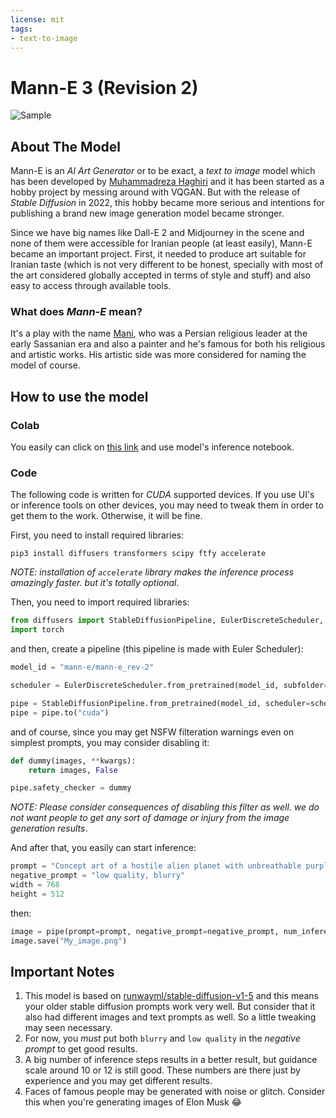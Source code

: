 ```yaml
---
license: mit
tags:
- text-to-image
---
```

# Mann-E 3 (Revision 2)

![Sample](https://huggingface.co/mann-e/mann-e_rev-2/resolve/main/00014-3349758243-Oil%20painting%20.png)

## About The Model

Mann-E is an _AI Art Generator_ or to be exact, a _text to image_ model which has been developed by [Muhammadreza Haghiri](https://haghiri75.com/en) and it has been started as a hobby project by messing around with VQGAN. But with the release of _Stable Diffusion_ in 2022, this hobby became more serious and intentions for publishing a brand new image generation model became stronger.

Since we have big names like Dall-E 2 and Midjourney in the scene and none of them were accessible for Iranian people (at least easily), Mann-E became an important project. First, it needed to produce art suitable for Iranian taste (which is not very different to be honest, specially with most of the art considered globally accepted in terms of style and stuff) and also easy to access through available tools. 

### What does _Mann-E_ mean?

It's a play with the name [Mani](https://en.wikipedia.org/wiki/Mani_(prophet)), who was a Persian religious leader at the early Sassanian era and also a painter and he's famous for both his religious and artistic works. His artistic side was more considered for naming the model of course.

## How to use the model

### Colab

You easily can click on [this link](https://colab.research.google.com/github/prp-e/mann-e/blob/main/Mann_E.ipynb) and use model's inference notebook. 

### Code

The following code is written for _CUDA_ supported devices. If you use UI's or inference tools on other devices, you may need to tweak them in order to get them to the work. Otherwise, it will be fine.

First, you need to install required libraries:

```
pip3 install diffusers transformers scipy ftfy accelerate
```

_NOTE: installation of `accelerate` library makes the inference process amazingly faster. but it's totally optional_. 

Then, you need to import required libraries:

```python
from diffusers import StableDiffusionPipeline, EulerDiscreteScheduler, DiffusionPipeline, DPMSolverMultistepScheduler
import torch
```

and then, create a pipeline (this pipeline is made with Euler Scheduler):

```python
model_id = "mann-e/mann-e_rev-2"

scheduler = EulerDiscreteScheduler.from_pretrained(model_id, subfolder="scheduler")

pipe = StableDiffusionPipeline.from_pretrained(model_id, scheduler=scheduler, torch_dtype=torch.float16)
pipe = pipe.to("cuda")
```

and of course, since you may get NSFW filteration warnings even on simplest prompts, you may consider disabling it:

```python
def dummy(images, **kwargs): 
    return images, False 

pipe.safety_checker = dummy
```

_NOTE: Please consider consequences of disabling this filter as well. we do not want people to get any sort of damage or injury from the image generation results_. 

And after that, you easily can start inference:

```python
prompt = "Concept art of a hostile alien planet with unbreathable purple air and toxic clouds, sinister atmosphere, deep shadows, sharp details" 
negative_prompt = "low quality, blurry" 
width = 768 
height = 512 
```

then: 

```python
image = pipe(prompt=prompt, negative_prompt=negative_prompt, num_inference_steps=100, width=width, height=height, guidance_scale=10).images[0]
image.save("My_image.png")
```

## Important Notes

1. This model is based on [runwayml/stable-diffusion-v1-5](https://huggingface.co/runwayml/stable-diffusion-v1-5) and this means your older stable diffusion prompts work very well. But consider that it also had different images and text prompts as well. So a little tweaking may seen necessary.
2. For now, you _must_ put both `blurry` and `low quality` in the _negative prompt_ to get good results.
3. A big number of inference steps results in a better result, but guidance scale around 10 or 12 is still good. These numbers are there just by experience and you may get different results.
4. Faces of famous people may be generated with noise or glitch. Consider this when you're generating images of Elon Musk 😂 